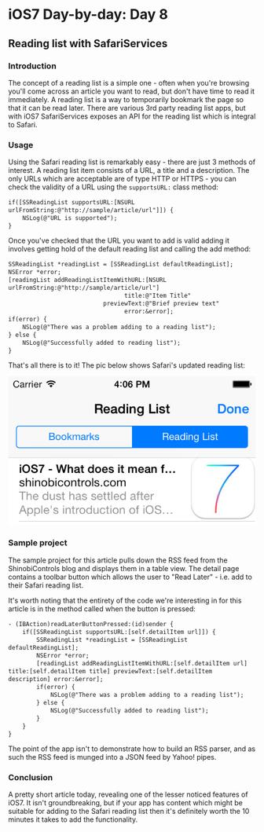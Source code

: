 # iOS7 Day-by-day: Day 8
## Reading list with SafariServices

### Introduction

The concept of a reading list is a simple one - often when you're browsing
you'll come across an article you want to read, but don't have time to read
it immediately. A reading list is a way to temporarily bookmark the page so
that it can be read later. There are various 3rd party reading list apps, but
with iOS7 SafariServices exposes an API for the reading list which is integral
to Safari.

### Usage

Using the Safari reading list is remarkably easy - there are just 3 methods of
interest. A reading list item consists of a URL, a title and a description.
The only URLs which are acceptable are of type HTTP or HTTPS - you can check the
validity of a URL using the `supportsURL:` class method:

    if([SSReadingList supportsURL:[NSURL urlFromString:@"http://sample/article/url"]]) {
        NSLog(@"URL is supported");
    }

Once you've checked that the URL you want to add is valid adding it involves
getting hold of the default reading list and calling the add method:

    SSReadingList *readingList = [SSReadingList defaultReadingList];
    NSError *error;
    [readingList addReadingListItemWithURL:[NSURL urlFromString:@"http://sample/article/url"]
                                     title:@"Item Title"
                               previewText:@"Brief preview text"
                                     error:&error];
    if(error) {
        NSLog(@"There was a problem adding to a reading list");
    } else {
        NSLog(@"Successfully added to reading list");
    }

That's all there is to it! The pic below shows Safari's updated reading list:

![image](img/safariservices-readinglist.png)

### Sample project

The sample project for this article pulls down the RSS feed from the
ShinobiControls blog and displays them in a table view. The detail page contains
a toolbar button which allows the user to "Read Later" - i.e. add to their
Safari reading list.

It's worth noting that the entirety of the code we're interesting in for this
article is in the method called when the button is pressed:

    - (IBAction)readLaterButtonPressed:(id)sender {
        if([SSReadingList supportsURL:[self.detailItem url]]) {
            SSReadingList *readingList = [SSReadingList defaultReadingList];
            NSError *error;
            [readingList addReadingListItemWithURL:[self.detailItem url] title:[self.detailItem title] previewText:[self.detailItem description] error:&error];
            if(error) {
                NSLog(@"There was a problem adding to a reading list");
            } else {
                NSLog(@"Successfully added to reading list");
            }
        }
    }

The point of the app isn't to demonstrate how to build an RSS parser, and as
such the RSS feed is munged into a JSON feed by Yahoo! pipes.

### Conclusion

A pretty short article today, revealing one of the lesser noticed features of
iOS7. It isn't groundbreaking, but if your app has content which might be
suitable for adding to the Safari reading list then it's definitely worth the
10 minutes it takes to add the functionality.

